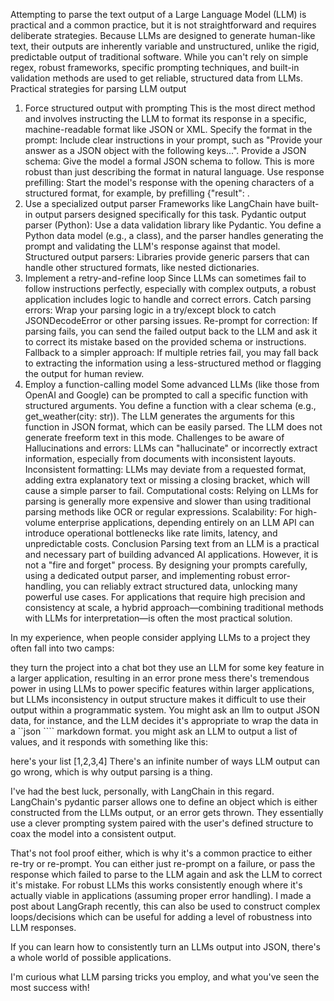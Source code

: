 Attempting to parse the text output of a Large Language Model (LLM) is practical and a common practice, but it is not straightforward and requires deliberate strategies. Because LLMs are designed to generate human-like text, their outputs are inherently variable and unstructured, unlike the rigid, predictable output of traditional software. 
While you can't rely on simple regex, robust frameworks, specific prompting techniques, and built-in validation methods are used to get reliable, structured data from LLMs. 
Practical strategies for parsing LLM output
1. Force structured output with prompting
This is the most direct method and involves instructing the LLM to format its response in a specific, machine-readable format like JSON or XML. 
Specify the format in the prompt: Include clear instructions in your prompt, such as "Provide your answer as a JSON object with the following keys...".
Provide a JSON schema: Give the model a formal JSON schema to follow. This is more robust than just describing the format in natural language.
Use response prefilling: Start the model's response with the opening characters of a structured format, for example, by prefilling {"result": . 
2. Use a specialized output parser
Frameworks like LangChain have built-in output parsers designed specifically for this task. 
Pydantic output parser (Python): Use a data validation library like Pydantic. You define a Python data model (e.g., a class), and the parser handles generating the prompt and validating the LLM's response against that model.
Structured output parsers: Libraries provide generic parsers that can handle other structured formats, like nested dictionaries. 
3. Implement a retry-and-refine loop
Since LLMs can sometimes fail to follow instructions perfectly, especially with complex outputs, a robust application includes logic to handle and correct errors. 
Catch parsing errors: Wrap your parsing logic in a try/except block to catch JSONDecodeError or other parsing issues.
Re-prompt for correction: If parsing fails, you can send the failed output back to the LLM and ask it to correct its mistake based on the provided schema or instructions.
Fallback to a simpler approach: If multiple retries fail, you may fall back to extracting the information using a less-structured method or flagging the output for human review. 
4. Employ a function-calling model
Some advanced LLMs (like those from OpenAI and Google) can be prompted to call a specific function with structured arguments. 
You define a function with a clear schema (e.g., get_weather(city: str)).
The LLM generates the arguments for this function in JSON format, which can be easily parsed. The LLM does not generate freeform text in this mode. 
Challenges to be aware of
Hallucinations and errors: LLMs can "hallucinate" or incorrectly extract information, especially from documents with inconsistent layouts.
Inconsistent formatting: LLMs may deviate from a requested format, adding extra explanatory text or missing a closing bracket, which will cause a simple parser to fail.
Computational costs: Relying on LLMs for parsing is generally more expensive and slower than using traditional parsing methods like OCR or regular expressions.
Scalability: For high-volume enterprise applications, depending entirely on an LLM API can introduce operational bottlenecks like rate limits, latency, and unpredictable costs. 
Conclusion
Parsing text from an LLM is a practical and necessary part of building advanced AI applications. However, it is not a "fire and forget" process. By designing your prompts carefully, using a dedicated output parser, and implementing robust error-handling, you can reliably extract structured data, unlocking many powerful use cases. For applications that require high precision and consistency at scale, a hybrid approach—combining traditional methods with LLMs for interpretation—is often the most practical solution. 



In my experience, when people consider applying LLMs to a project they often fall into two camps:

they turn the project into a chat bot
they use an LLM for some key feature in a larger application, resulting in an error prone mess
there's tremendous power in using LLMs to power specific features within larger applications, but LLMs inconsistency in output structure makes it difficult to use their output within a programmatic system. You might ask an llm to output JSON data, for instance, and the LLM decides it's appropriate to wrap the data in a \``json ```` markdown format. you might ask an LLM to output a list of values, and it responds with something like this:

here's your list
[1,2,3,4]
There's an infinite number of ways LLM output can go wrong, which is why output parsing is a thing.

I've had the best luck, personally, with LangChain in this regard. LangChain's pydantic parser allows one to define an object which is either constructed from the LLMs output, or an error gets thrown. They essentially use a clever prompting system paired with the user's defined structure to coax the model into a consistent output.

That's not fool proof either, which is why it's a common practice to either re-try or re-prompt. You can either just re-prompt on a failure, or pass the response which failed to parse to the LLM again and ask the LLM to correct it's mistake. For robust LLMs this works consistently enough where it's actually viable in applications (assuming proper error handling). I made a post about LangGraph recently, this can also be used to construct complex loops/decisions which can be useful for adding a level of robustness into LLM responses.

If you can learn how to consistently turn an LLMs output into JSON, there's a whole world of possible applications.

I'm curious what LLM parsing tricks you employ, and what you've seen the most success with!